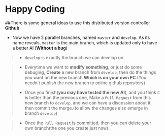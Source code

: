 # Happy Coding

##There is some general ideas to use this distributed version controller   **Github**





  - Now we have 2 parallel branches, named `master` and `develop`. As its name reveals, `master` is the main branch, which is updated only to have a better AI (**Without a bug**)

> - `develop` is exactly the branch we can develop on. 

> - Everytime we want to **modify something**, or just do some debuging, **Create** a new branch from `develop`, then do the things you want on the new branch **Which is on your own PC**.(You needn't publish the new branch to online github repository) 

> - Once you finish(**you may have tested the new AI**), and you think it is better than the previous one, Make a `Pull Request` from this new branch to `develop`, and we can have a discussion about it, then commit the merge.(to allow the changes also emerge in branch `develop`)

>- Once the `Pull Request` is committed, then you can delete your own branch(the one you create just now).



